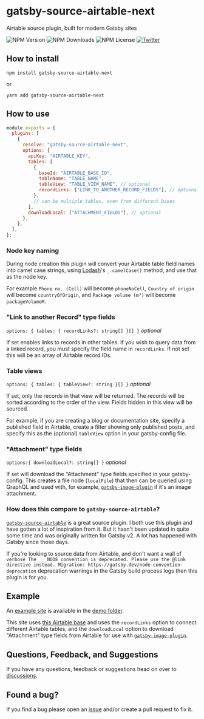 # gatsby-source-airtable-next

Airtable source plugin, built for modern Gatsby sites

![NPM Version](https://img.shields.io/npm/v/gatsby-source-airtable-next)
![NPM Downloads](https://img.shields.io/npm/dw/gatsby-source-airtable-next)
![NPM License](https://img.shields.io/npm/l/gatsby-source-airtable-next)
[![Twitter](https://img.shields.io/twitter/follow/davidpaulsson.svg?style=social&label=@davidpaulsson)](https://twitter.com/davidpaulsson)

## How to install

`npm install gatsby-source-airtable-next`

or

`yarn add gatsby-source-airtable-next`

## How to use

```js
module.exports = {
  plugins: [
    {
      resolve: "gatsby-source-airtable-next",
      options: {
        apiKey: "AIRTABLE_KEY",
        tables: [
          {
            baseId: "AIRTABLE_BASE_ID",
            tableName: "TABLE_NAME",
            tableView: "TABLE_VIEW_NAME", // optional
            recordLinks: ["LINK_TO_ANOTHER_RECORD_FIELDS"], // optional
          },
          // can be multiple tables, even from different bases
        ],
        downloadLocal: ["ATTACHMENT_FIELDS"], // optional
      },
    },
  ],
};
```

### Node key naming

During node creation this plugin will convert your Airtable table field names into camel case strings, using [Lodash](https://lodash.com/)'s `_.camelCase()` method, and use that as the node key.

For example `Phone no. (Cell)` will become `phoneNoCell`, `Country of origin` will become `countryOfOrigin`, and `Package volume (m³)` will become `packageVolumeM`.

### "Link to another Record" type fields

`options: { tables: { recordLinks?: string[] }[] }` _optional_

If set enables links to records in other tables. If you wish to query data from a linked record, you must specify the field name in `recordLinks`. If not set this will be an array of Airtable record IDs.

### Table views

`options: { tables: { tableView?: string }[] }` _optional_

If set, only the records in that view will be returned. The records will be sorted according to the order of the view. Fields hidden in this view will be sourced.

For example, if you are creating a blog or documentation site, specify a published field in Airtable, create a filter showing only published posts, and specify this as the (optional) `tableView` option in your gatsby-config file.

### "Attachment" type fields

`options:{ downloadLocal?: string[] }` _optional_

If set will download the "Attachment" type fields specified in your gatsby-config. This creates a file node (`localFile`) that then can be queried using GraphQL and used with, for example, [`gatsby-image-plugin`](https://www.gatsbyjs.com/plugins/gatsby-plugin-image/) if it's an image attachment.

### How does this compare to `gatsby-source-airtable`?

[`gatsby-source-airtable`](https://github.com/jbolda/gatsby-source-airtable) is a great source plugin. I both use this plugin and have gotten a lot of inspiration from it. But it hasn't been updated in quite some time and was originally written for Gatsby v2. A lot has happened with Gatsby since those days.

If you're looking to source data from Airtable, and don't want a wall of `verbose The ___NODE convention is deprecated. Please use the @link directive instead. Migration: https://gatsby.dev/node-convention-deprecation` deprecation warnings in the Gatsby build process logs then this plugin is for you.

## Example

An [example site](https://gatsbysourceairtablenext.gatsbyjs.io/) is available in the [demo folder](https://github.com/davidpaulsson/gatsby-source-airtable-next/tree/main/demo).

This site uses [this Airtable base](https://airtable.com/shryTi3YWlgndB88I) and uses the `recordLinks` option to connect different Airtable tables, and the `downloadLocal` option to download "Attachment" type fields from Airtable for use with [`gatsby-image-plugin`](https://www.gatsbyjs.com/plugins/gatsby-plugin-image/).

## Questions, Feedback, and Suggestions

If you have any questions, feedback or suggestions head on over to [discussions](https://github.com/davidpaulsson/gatsby-source-airtable-next/discussions).

## Found a bug?

If you find a bug please open an [issue](https://github.com/davidpaulsson/gatsby-source-airtable-next/issues) and/or create a pull request to fix it.
